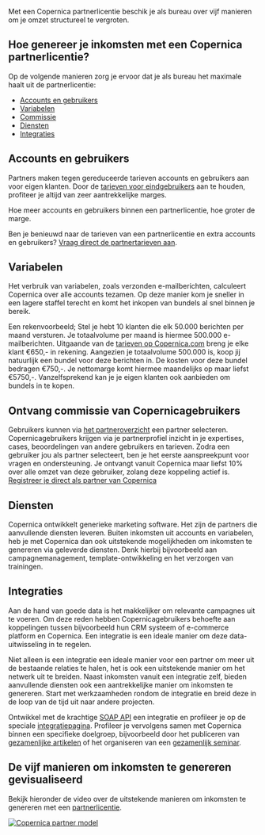 Met een Copernica partnerlicentie beschik je als bureau over vijf
manieren om je omzet structureel te vergroten.

Hoe genereer je inkomsten met een Copernica partnerlicentie?
------------------------------------------------------------

Op de volgende manieren zorg je ervoor dat je als bureau het maximale
haalt uit de partnerlicentie:

-   [Accounts en gebruikers](#AccountsGebruikers)
-   [Variabelen](#Variabelen)
-   [Commissie](#Commissie)
-   [Diensten](#Diensten)
-   [Integraties](#Integraties)

Accounts en gebruikers
----------------------

Partners maken tegen gereduceerde tarieven accounts en gebruikers aan
voor eigen klanten. Door de [tarieven voor
eindgebruikers](http://www.copernica.com/nl/tarieven "Tarieven") aan te
houden, profiteer je altijd van zeer aantrekkelijke marges.

Hoe meer accounts en gebruikers binnen een partnerlicentie, hoe groter
de marge.

Ben je benieuwd naar de tarieven van een partnerlicentie en extra
accounts en gebruikers? [Vraag direct de partnertarieven
aan](http://www.copernica.com/nl/partners/vraag-partnerprijzen-aan "Partnertarieven aanvragen").

Variabelen
----------

Het verbruik van variabelen, zoals verzonden e-mailberichten, calculeert
Copernica over alle accounts tezamen. Op deze manier kom je sneller in
een lagere staffel terecht en komt het inkopen van bundels al snel
binnen je bereik.

Een rekenvoorbeeld; Stel je hebt 10 klanten die elk 50.000 berichten per
maand versturen. Je totaalvolume per maand is hiermee 500.000
e-mailberichten. Uitgaande van de [tarieven op
Copernica.com](http://www.copernica.com/nl/tarieven "tarieven") breng je
elke klant €650,- in rekening. Aangezien je totaalvolume 500.000 is,
koop jij natuurlijk een bundel voor deze berichten in. De kosten voor
deze bundel bedragen €750,-. Je nettomarge komt hiermee maandelijks op
maar liefst €5750,-. Vanzelfsprekend kan je je eigen klanten ook
aanbieden om bundels in te kopen.

Ontvang commissie van Copernicagebruikers
-----------------------------------------

Gebruikers kunnen via [het
partneroverzicht](./vind-een-partner.md "Partneroverzicht")
een partner selecteren. Copernicagebruikers krijgen via je
partnerprofiel inzicht in je expertises, cases, beoordelingen van andere
gebruikers en tarieven. Zodra een gebruiker jou als partner selecteert,
ben je het eerste aanspreekpunt voor vragen en ondersteuning. Je
ontvangt vanuit Copernica maar liefst 10% over alle omzet van deze
gebruiker, zolang deze koppeling actief is. [Registreer je direct als
partner van Copernica](./haal-het-maximale-uit-de-partnerlicentie.md "Registreer je als Copernica partner")

Diensten
--------

Copernica ontwikkelt generieke marketing software. Het zijn de partners
die aanvullende diensten leveren. Buiten inkomsten uit accounts en
variabelen, heb je met Copernica dan ook uitstekende mogelijkheden om
inkomsten te genereren via geleverde diensten. Denk hierbij bijvoorbeeld
aan campagnemanagement, template-ontwikkeling en het verzorgen van
trainingen.

Integraties
-----------

Aan de hand van goede data is het makkelijker om relevante campagnes uit
te voeren. Om deze reden hebben Copernicagebruikers behoefte aan
koppelingen tussen bijvoorbeeld hun CRM systeem of e-commerce platform
en Copernica. Een integratie is een ideale manier om deze
data-uitwisseling in te regelen.

Niet alleen is een integratie een ideale manier voor een partner om meer
uit de bestaande relaties te halen, het is ook een uitstekende manier om
het netwerk uit te breiden. Naast inkomsten vanuit een integratie zelf,
bieden aanvullende diensten ook een aantrekkelijke manier om inkomsten
te genereren. Start met werkzaamheden rondom de integratie en breid deze
in de loop van de tijd uit naar andere projecten.

Ontwikkel met de krachtige [SOAP API](./soap-api-documentatie.md "SOAP API")
een integratie en profileer je op de speciale
[integratiepagina](./integraties.md "Integraties").
Profileer je vervolgens samen met Copernica binnen een specifieke
doelgroep, bijvoorbeeld door het publiceren van [gezamenlijke
artikelen](./haal-het-maximale-uit-de-partnerlicentie.md "Gezamenlijke artikelen publiceren")
of het organiseren van een [gezamenlijk
seminar](./haal-het-maximale-uit-de-partnerlicentie.md "Gezamenlijk seminar organiseren").

De vijf manieren om inkomsten te genereren gevisualiseerd
---------------------------------------------------------

Bekijk hieronder de video over de uitstekende manieren om inkomsten te
genereren met een
[partnerlicentie](http://www.copernica.com/nl/copernica-proberen "Gratis proberen").

[![Copernica partner
model](../images/en-partner-model-video.png)](http://www.youtube.com/watch?v=sMiGq-CKXSc "Bekijk de video over het partner model")
